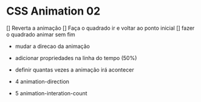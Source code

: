 # CSS Animation 02

[] Reverta a animação
[] Faça o quadrado ir e voltar ao ponto inicial
[] fazer o quadrado animar sem fim

- mudar a direcao da animação
- adicionar propriedades na linha do tempo (50%)
- definir quantas vezes a animação irá acontecer 

- 4 animation-direction
- 5 animation-interation-count
